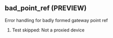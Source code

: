 
## bad_point_ref (PREVIEW)

Error handling for badly formed gateway point ref

1. Test skipped: Not a proxied device
